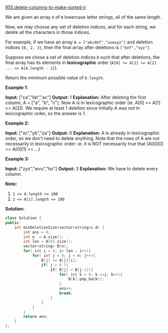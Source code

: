 [955.delete-columns-to-make-sorted-ii](https://leetcode.com/problems/delete-columns-to-make-sorted-ii/)  

We are given an array `A` of `N` lowercase letter strings, all of the same length.

Now, we may choose any set of deletion indices, and for each string, we delete all the characters in those indices.

For example, if we have an array `A = ["abcdef","uvwxyz"]` and deletion indices `{0, 2, 3}`, then the final array after deletions is `["bef","vyz"]`.

Suppose we chose a set of deletion indices `D` such that after deletions, the final array has its elements in **lexicographic** order (`A[0] <= A[1] <= A[2] ... <= A[A.length - 1]`).

Return the minimum possible value of `D.length`.

**Example 1:**

**Input:** \["ca","bb","ac"\]
**Output:** 1
**Explanation:** 
After deleting the first column, A = \["a", "b", "c"\].
Now A is in lexicographic order (ie. A\[0\] <= A\[1\] <= A\[2\]).
We require at least 1 deletion since initially A was not in lexicographic order, so the answer is 1.

**Example 2:**

**Input:** \["xc","yb","za"\]
**Output:** 0
**Explanation:** 
A is already in lexicographic order, so we don't need to delete anything.
Note that the rows of A are not necessarily in lexicographic order:
ie. it is NOT necessarily true that (A\[0\]\[0\] <= A\[0\]\[1\] <= ...)

**Example 3:**

**Input:** \["zyx","wvu","tsr"\]
**Output:** 3
**Explanation:** 
We have to delete every column.

**Note:**

1.  `1 <= A.length <= 100`
2.  `1 <= A[i].length <= 100`  



**Solution:**  

```cpp
class Solution {
public:
    int minDeletionSize(vector<string>& A) {
        int ans = 0;
        int n  = A.size();
        int len = A[0].size();
        vector<string> B(n);
        for( int i = 0; i< len ; i++){
            for( int j = 0; j < n; j++){
                B[j] += A[j][i];
                if( j > 0 ){
                    if( B[j] < B[j-1]){
                        for( int k = 0; k <=j; k++){
                            B[k].pop_back();
                        }
                        ans++;
                        break;
                    }
                }
            }
        }
        return ans;
    }
};
```
      